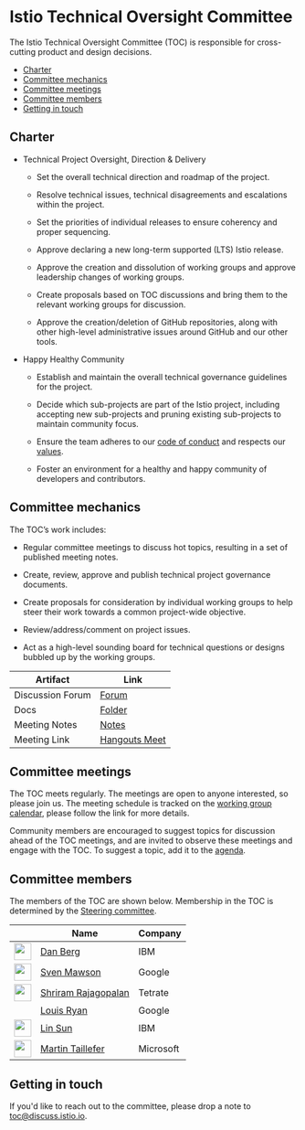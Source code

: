 # Istio Technical Oversight Committee

The Istio Technical Oversight Committee (TOC) is responsible for cross-cutting product and design decisions.

* [Charter](#charter)
* [Committee mechanics](#committee-mechanics)
* [Committee meetings](#committee-meetings)
* [Committee members](#committee-members)
* [Getting in touch](#getting-in-touch)

## Charter

* Technical Project Oversight, Direction & Delivery

    * Set the overall technical direction and roadmap of the project.

    * Resolve technical issues, technical disagreements and escalations within the project.

    * Set the priorities of individual releases to ensure coherency and proper sequencing.

    * Approve declaring a new long-term supported (LTS) Istio release.

    * Approve the creation and dissolution of working groups and approve leadership changes of working groups.

    * Create proposals based on TOC discussions and bring them to the relevant working groups for discussion.

    * Approve the creation/deletion of GitHub repositories, along with other high-level administrative issues around GitHub and our other tools.

* Happy Healthy Community

    * Establish and maintain the overall technical governance guidelines for the project.

    * Decide which sub-projects are part of the Istio project, including accepting new sub-projects and pruning existing sub-projects to
    maintain community focus.

    * Ensure the team adheres to our [code of conduct](CONTRIBUTING.md#code-of-conduct) and respects our [values](VALUES.md).

    * Foster an environment for a healthy and happy community of developers and contributors.

## Committee mechanics

The TOC’s work includes:

* Regular committee meetings to discuss hot topics, resulting in a set of published meeting notes.

* Create, review, approve and publish technical project governance documents.

* Create proposals for consideration by individual working groups to help steer their work towards a common project-wide objective.

* Review/address/comment on project issues.

* Act as a high-level sounding board for technical questions or designs bubbled up by the working groups.

Artifact | Link
---|---
Discussion Forum | [Forum](https://discuss.istio.io/c/technical-oversight-committee) 
Docs | [Folder](https://drive.google.com/corp/drive/u/0/folders/0BzW5bSyKst8JOXRyZVNaVFZuRUk)
Meeting Notes | [Notes](https://docs.google.com/document/d/13lxJqtlaQhmV2EwsNnS6h-_O4pobZQZuMjrzOeMgVI0/edit#heading=h.ipnfbx7g04vg)
Meeting Link | [Hangouts Meet](https://meet.google.com/dsa-qqig-kwq?hs=122)

## Committee meetings

The TOC meets regularly. The meetings are open to anyone interested, so please join us. The meeting schedule is tracked
on the [working group calendar](WORKING-GROUPS.md#working-group-meetings), please follow the link for more details.

Community members are encouraged to suggest topics for discussion ahead of the TOC meetings, and are invited
to observe these meetings and engage with the TOC. To suggest a topic, add it to the [agenda](https://docs.google.com/document/d/13lxJqtlaQhmV2EwsNnS6h-_O4pobZQZuMjrzOeMgVI0/edit#heading=h.ipnfbx7g04vg).

## Committee members

The members of the TOC are shown below. Membership in the TOC is determined by the [Steering committee](./STEERING-COMMITTEE.md).

&nbsp; | Name | Company
---|---|---
<img width="30px" src="https://avatars0.githubusercontent.com/u/3277917?s=400&v=4"> | [Dan Berg](https://github.com/dcberg) | IBM
<img width="30px" src="https://avatars0.githubusercontent.com/u/1562325?s=400&v=4"> | [Sven Mawson](https://github.com/smawson) | Google
<img width="30px" src="https://avatars3.githubusercontent.com/u/8202871?s=400&v=4"> | [Shriram Rajagopalan](https://github.com/rshriram) | Tetrate
&nbsp; | [Louis Ryan](https://github.com/louiscryan) | Google
<img width="30px" src="https://avatars1.githubusercontent.com/u/1588319?s=400&v=4"> | [Lin Sun](https://github.com/linsun) | IBM
<img width="30px" src="https://avatars3.githubusercontent.com/u/22780957?s=400&v=4"> | [Martin Taillefer](https://github.com/geeknoid) | Microsoft

## Getting in touch

If you'd like to reach out to the committee, please drop a note to [toc@discuss.istio.io](mailto:toc@discuss.istio.io).
